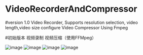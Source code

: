 # VideoRecorderAndCompressor
#version 1.0
Video Recorder, Supports resolution selection, video length,video size configure
Video Compressor Using Fmpeg

#初始版本
视频录制
视频压缩（使用FFMpeg）

![image](http://ocpaglmkz.bkt.clouddn.com/compressor1.png)
![image](http://ocpaglmkz.bkt.clouddn.com/compressor2.png)
![image](http://ocpaglmkz.bkt.clouddn.com/compressor3.png)
![image](http://ocpaglmkz.bkt.clouddn.com/compressor4.png)
